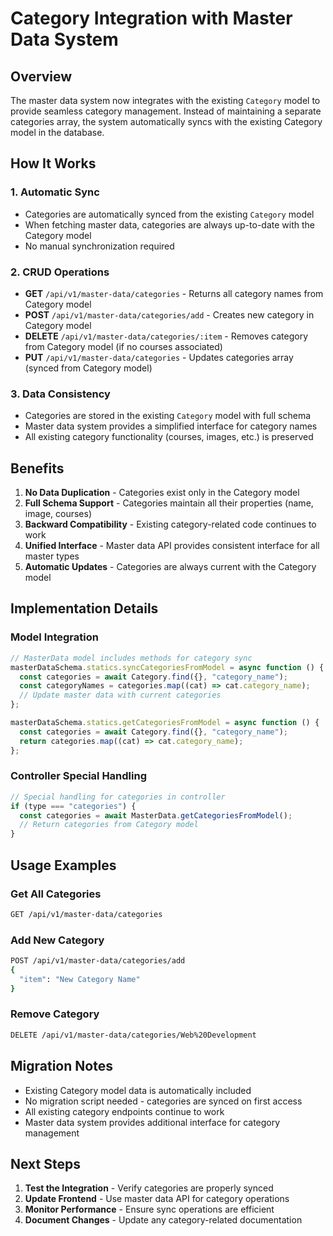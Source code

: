 # Category Integration with Master Data System

## Overview

The master data system now integrates with the existing `Category` model to provide seamless category management. Instead of maintaining a separate categories array, the system automatically syncs with the existing Category model in the database.

## How It Works

### 1. **Automatic Sync**

- Categories are automatically synced from the existing `Category` model
- When fetching master data, categories are always up-to-date with the Category model
- No manual synchronization required

### 2. **CRUD Operations**

- **GET** `/api/v1/master-data/categories` - Returns all category names from Category model
- **POST** `/api/v1/master-data/categories/add` - Creates new category in Category model
- **DELETE** `/api/v1/master-data/categories/:item` - Removes category from Category model (if no courses associated)
- **PUT** `/api/v1/master-data/categories` - Updates categories array (synced from Category model)

### 3. **Data Consistency**

- Categories are stored in the existing `Category` model with full schema
- Master data system provides a simplified interface for category names
- All existing category functionality (courses, images, etc.) is preserved

## Benefits

1. **No Data Duplication** - Categories exist only in the Category model
2. **Full Schema Support** - Categories maintain all their properties (name, image, courses)
3. **Backward Compatibility** - Existing category-related code continues to work
4. **Unified Interface** - Master data API provides consistent interface for all master types
5. **Automatic Updates** - Categories are always current with the Category model

## Implementation Details

### Model Integration

```javascript
// MasterData model includes methods for category sync
masterDataSchema.statics.syncCategoriesFromModel = async function () {
  const categories = await Category.find({}, "category_name");
  const categoryNames = categories.map((cat) => cat.category_name);
  // Update master data with current categories
};

masterDataSchema.statics.getCategoriesFromModel = async function () {
  const categories = await Category.find({}, "category_name");
  return categories.map((cat) => cat.category_name);
};
```

### Controller Special Handling

```javascript
// Special handling for categories in controller
if (type === "categories") {
  const categories = await MasterData.getCategoriesFromModel();
  // Return categories from Category model
}
```

## Usage Examples

### Get All Categories

```bash
GET /api/v1/master-data/categories
```

### Add New Category

```bash
POST /api/v1/master-data/categories/add
{
  "item": "New Category Name"
}
```

### Remove Category

```bash
DELETE /api/v1/master-data/categories/Web%20Development
```

## Migration Notes

- Existing Category model data is automatically included
- No migration script needed - categories are synced on first access
- All existing category endpoints continue to work
- Master data system provides additional interface for category management

## Next Steps

1. **Test the Integration** - Verify categories are properly synced
2. **Update Frontend** - Use master data API for category operations
3. **Monitor Performance** - Ensure sync operations are efficient
4. **Document Changes** - Update any category-related documentation
